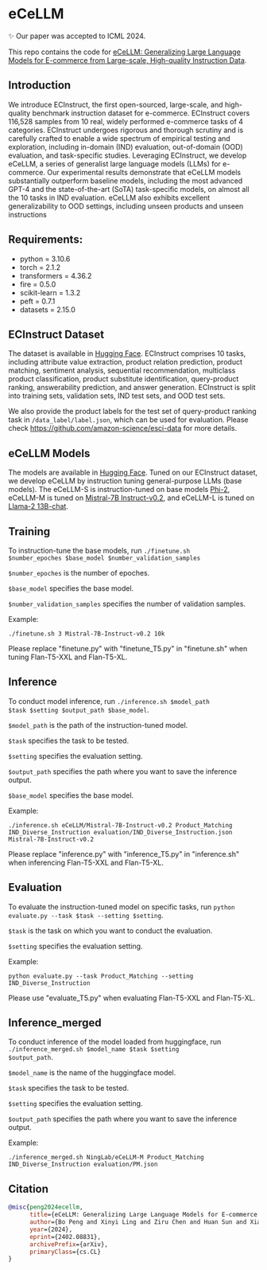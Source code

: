# eCeLLM
✨ Our paper was accepted to ICML 2024.

This repo contains the code for [eCeLLM: Generalizing Large Language Models for E-commerce from Large-scale, High-quality Instruction Data](https://arxiv.org/abs/2402.08831).

## Introduction
We introduce ECInstruct, 
the first open-sourced, large-scale, and high-quality benchmark instruction dataset for e-commerce.
ECInstruct covers 116,528 samples from 10 real, widely performed e-commerce tasks of 4 categories.
ECInstruct undergoes rigorous and thorough scrutiny and is carefully crafted to enable a wide spectrum of empirical testing and exploration, 
including in-domain (IND) evaluation, out-of-domain (OOD) evaluation, and task-specific studies.
Leveraging ECInstruct, we develop eCeLLM, a series of generalist large language models (LLMs) for e-commerce.
Our experimental results demonstrate that eCeLLM models substantially outperform baseline models, 
including the most advanced GPT-4 and
the state-of-the-art (SoTA) task-specific models, on almost
all the 10 tasks in IND evaluation.
eCeLLM also exhibits excellent generalizability to
OOD settings, including unseen products and unseen instructions

## Requirements:

* python = 3.10.6
* torch = 2.1.2
* transformers = 4.36.2
* fire = 0.5.0
* scikit-learn = 1.3.2
* peft = 0.7.1
* datasets = 2.15.0

## ECInstruct Dataset
The dataset is available in [Hugging Face](https://huggingface.co/datasets/NingLab/ECInstruct).
ECInstruct comprises 10 tasks, including attribute value extraction, product relation prediction,
product matching, sentiment analysis, sequential recommendation, multiclass product classification, product
substitute identification, query-product ranking, answerability prediction, and answer generation. 
ECInstruct is split into training sets, validation sets, IND
test sets, and OOD test sets.

We also provide the product labels for the test set of query-product ranking task in `/data_label/label.json`, which can be used for evaluation. Please check https://github.com/amazon-science/esci-data for more details.

## eCeLLM Models
The models are available in [Hugging Face](https://huggingface.co/NingLab).
Tuned on our ECInstruct dataset, we develop eCeLLM by instruction tuning general-purpose LLMs (base models).
The eCeLLM-S is instruction-tuned on base models [Phi-2](https://www.microsoft.com/en-us/research/blog/phi-2-the-surprising-power-of-small-language-models/), eCeLLM-M is tuned on [Mistral-7B Instruct-v0.2](https://arxiv.org/abs/2310.06825), and eCeLLM-L is tuned on [Llama-2 13B-chat](https://arxiv.org/abs/2307.09288).

## Training
To instruction-tune the base models, run <code>./finetune.sh $number_epoches $base_model $number_validation_samples</code>

<code>$number_epoches</code> is the number of epoches.

<code>$base_model</code> specifies the base model.

<code>$number_validation_samples</code> specifies the number of validation samples.

Example:
```
./finetune.sh 3 Mistral-7B-Instruct-v0.2 10k
```

Please replace "finetune.py" with "finetune_T5.py" in "finetune.sh" when tuning Flan-T5-XXL and Flan-T5-XL.

## Inference
To conduct model inference, run <code>./inference.sh $model_path $task $setting $output_path $base_model</code>.

<code>$model_path</code> is the path of the instruction-tuned model.

<code>$task</code> specifies the task to be tested.

<code>$setting</code> specifies the evaluation setting.

<code>$output_path</code> specifies the path where you want to save the inference output.

<code>$base_model</code> specifies the base model.

Example:
```
./inference.sh eCeLLM/Mistral-7B-Instruct-v0.2 Product_Matching IND_Diverse_Instruction evaluation/IND_Diverse_Instruction.json Mistral-7B-Instruct-v0.2
```

Please replace "inference.py" with "inference_T5.py" in "inference.sh" when inferencing Flan-T5-XXL and Flan-T5-XL.

## Evaluation
To evaluate the instruction-tuned model on specific tasks, run <code>python evaluate.py --task $task --setting $setting</code>.

<code>$task</code> is the task on which you want to conduct the evaluation.

<code>$setting</code> specifies the evaluation setting.

Example:
```
python evaluate.py --task Product_Matching --setting IND_Diverse_Instruction
```

Please use "evaluate_T5.py" when evaluating Flan-T5-XXL and Flan-T5-XL.

## Inference_merged
To conduct inference of the model loaded from huggingface, run <code>./inference_merged.sh $model_name $task $setting $output_path</code>.

<code>$model_name</code> is the name of the huggingface model.

<code>$task</code> specifies the task to be tested.

<code>$setting</code> specifies the evaluation setting.

<code>$output_path</code> specifies the path where you want to save the inference output.

Example:
```
./inference_merged.sh NingLab/eCeLLM-M Product_Matching IND_Diverse_Instruction evaluation/PM.json
```

## Citation
```bibtex
@misc{peng2024ecellm,
      title={eCeLLM: Generalizing Large Language Models for E-commerce from Large-scale, High-quality Instruction Data}, 
      author={Bo Peng and Xinyi Ling and Ziru Chen and Huan Sun and Xia Ning},
      year={2024},
      eprint={2402.08831},
      archivePrefix={arXiv},
      primaryClass={cs.CL}
}
```
